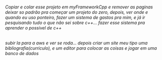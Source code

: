 ###### Copiar e colar esse projeto em myFrameworkCpp e remover as paginas deixar so padrão pra começar um projeto do zero, depois, ver onde e quando eu uso ponteiro, fazer um sistema de gastos pra mim, e já ir pesquisando tudo o que não sei sobre c++... fazer esse sistema pra aprender o possivel de c++

###### subir la para a aws e ver se roda... depois criar um site meu tipo uma bibliografia(curriculo), e um editor para colocar as coisas e jogar em uma banco de dados 

